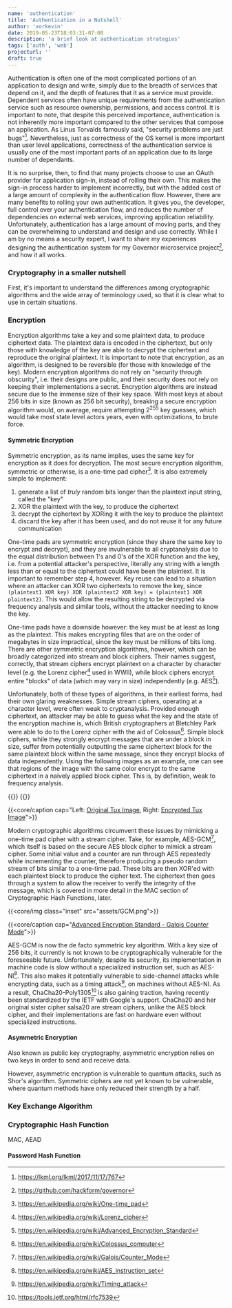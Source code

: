 ```yaml
---
name: 'authentication'
title: 'Authentication in a Nutshell'
author: 'xorkevin'
date: 2019-05-23T18:03:31-07:00
description: 'a brief look at authentication strategies'
tags: ['auth', 'web']
projecturl: ''
draft: true
---
```


Authentication is often one of the most complicated portions of an application
to design and write, simply due to the breadth of services that depend on it,
and the depth of features that it as a service must provide. Dependent services
often have unique requirements from the authentication service such as resource
ownership, permissions, and access control. It is important to note, that
despite this perceived importance, authentication is not inherently more
important compared to the other services that compose an application. As Linus
Torvalds famously said, "security problems are just bugs"[^torvalds:bugs].
Nevertheless, just as correctness of the OS kernel is more important than user
level applications, correctness of the authentication service is usually one of
the most important parts of an application due to its large number of
dependants.

[^torvalds:bugs]: https://lkml.org/lkml/2017/11/17/767

It is no surprise, then, to find that many projects choose to use an OAuth
provider for application sign-in, instead of rolling their own. This makes the
sign-in process harder to implement incorrectly, but with the added cost of a
large amount of complexity in the authentication flow. However, there are many
benefits to rolling your own authentication. It gives you, the developer, full
control over your authentication flow, and reduces the number of dependencies
on external web services, improving application reliability. Unfortunately,
authentication has a large amount of moving parts, and they can be overwhelming
to understand and design and use correctly. While I am by no means a security
expert, I want to share my experiences designing the authentication system for
my Governor microservice project[^xorkevin:governor], and how it all works.

[^xorkevin:governor]: https://github.com/hackform/governor

### Cryptography in a smaller nutshell

First, it's important to understand the differences among cryptographic
algorithms and the wide array of terminology used, so that it is clear what to
use in certain situations.

### Encryption

Encryption algorithms take a key and some plaintext data, to produce ciphertext
data. The plaintext data is encoded in the ciphertext, but only those with
knowledge of the key are able to decrypt the ciphertext and reproduce the
original plaintext. It is important to note that encryption, as an algorithm,
is designed to be reversible (for those with knowledge of the key). Modern
encryption algorithms do not rely on "security through obscurity", i.e. their
designs are public, and their security does not rely on keeping their
implementations a secret. Encryption algorithms are instead secure due to the
immense size of their key space. With most keys at about 256 bits in size
(known as 256 bit security), breaking a secure encryption algorithm would, on
average, require attempting 2<sup>255</sup> key guesses, which would take most
state level actors years, even with optimizations, to brute force.

#### Symmetric Encryption

Symmetric encryption, as its name implies, uses the same key for encryption as
it does for decryption. The most secure encryption algorithm, symmetric or
otherwise, is a one-time pad cipher[^cipher:otp]. It is also extremely simple
to implement:

1. generate a list of *truly* random bits longer than the plaintext input
   string, called the "key"
2. XOR the plaintext with the key, to produce the ciphertext
3. decrypt the ciphertext by XORing it with the key to produce the plaintext
4. discard the key after it has been used, and do not reuse it for any future
   communication

One-time pads are symmetric encryption (since they share the same key to
encrypt and decrypt), and they are invulnerable to all cryptanalysis due to the
equal distribution between 1's and 0's of the XOR function and the key, i.e.
from a potential attacker's perspective, literally any string with a length
less than or equal to the ciphertext could have been the plaintext. It is
important to remember step 4, however. Key reuse can lead to a situation where
an attacker can XOR two ciphertexts to remove the key, since `(plaintext1 XOR
key) XOR (plaintext2 XOR key) = (plaintext1 XOR plaintext2)`. This would allow
the resulting string to be decrypted via frequency analysis and similar tools,
without the attacker needing to know the key.

[^cipher:otp]: https://en.wikipedia.org/wiki/One-time_pad

One-time pads have a downside however: the key must be at least as long as the
plaintext. This makes encrypting files that are on the order of megabytes in
size impractical, since the key must be millions of bits long. There are other
symmetric encryption algorithms, however, which can be broadly categorized into
stream and block ciphers. Their names suggest, correctly, that stream ciphers
encrypt plaintext on a character by character level (e.g. the Lorenz
cipher[^cipher:lorenz] used in WWII), while block ciphers encrypt entire
"blocks" of data (which may vary in size) independently (e.g.
AES[^cipher:aes]).

[^cipher:lorenz]: https://en.wikipedia.org/wiki/Lorenz_cipher
[^cipher:aes]: https://en.wikipedia.org/wiki/Advanced_Encryption_Standard

Unfortunately, both of these types of algorithms, in their earliest forms, had
their own glaring weaknesses. Simple stream ciphers, operating at a character
level, were often weak to cryptanalysis. Provided enough ciphertext, an
attacker may be able to guess what the key and the state of the encryption
machine is, which British cryptographers at Bletchley Park were able to do to
the Lorenz cipher with the aid of Colossus[^colossus]. Simple block ciphers,
while they strongly encrypt messages that are under a block in size, suffer
from potentially outputting the same ciphertext block for the same plaintext
block within the same message, since they encrypt blocks of data independently.
Using the following images as an example, one can see that regions of the image
with the same color encrypt to the same ciphertext in a naively applied block
cipher. This is, by definition, weak to frequency analysis.

<div class="contentrow inset">
  {{<core/img src="assets/Tux.jpg">}}
  {{<core/img src="assets/Tux_ecb.jpg">}}
</div>

{{<core/caption cap="Left: [Original Tux Image](https://upload.wikimedia.org/wikipedia/commons/5/56/Tux.jpg), Right: [Encrypted Tux Image](https://upload.wikimedia.org/wikipedia/commons/f/f0/Tux_ecb.jpg)">}}

[^colossus]: https://en.wikipedia.org/wiki/Colossus_computer

Modern cryptographic algorithms circumvent these issues by mimicking a one-time
pad cipher with a stream cipher. Take, for example, AES-GCM[^cipher:aesgcm],
which itself is based on the secure AES block cipher to mimick a stream cipher.
Some initial value and a counter are run through AES repeatedly while
incrementing the counter, therefore producing a pseudo random stream of bits
similar to a one-time pad. These bits are then XOR'ed with each plaintext block
to produce the cipher text. The ciphertext then goes through a system to allow
the receiver to verify the integrity of the message, which is covered in more
detail in the MAC section of Cryptographic Hash Functions, later.

{{<core/img class="inset" src="assets/GCM.png">}}

{{<core/caption cap="[Advanced Encryption Standard - Galois Counter Mode](https://en.wikipedia.org/wiki/File:GCM-Galois_Counter_Mode_with_IV.svg)">}}

[^cipher:aesgcm]: https://en.wikipedia.org/wiki/Galois/Counter_Mode

AES-GCM is now the de facto symmetric key algorithm. With a key size of 256
bits, it currently is not known to be cryptographically vulnerable for the
foreseeable future. Unfortunately, despite its security, its implementation in
machine code is slow without a specialized instruction set, such as
AES-NI[^aes-ni]. This also makes it potentially vulnerable to side-channel
attacks while encrypting data, such as a timing attack[^timing-attack], on
machines without AES-NI. As a result, ChaCha20-Poly1305[^chacha20] is also
gaining traction, having recently been standardized by the IETF with Google's
support. ChaCha20 and her original sister cipher salsa20 are stream ciphers,
unlike the AES block cipher, and their implementations are fast on hardware
even without specialized instructions.

[^aes-ni]: https://en.wikipedia.org/wiki/AES_instruction_set
[^timing-attack]: https://en.wikipedia.org/wiki/Timing_attack
[^chacha20]: https://tools.ietf.org/html/rfc7539

#### Asymmetric Encryption

Also known as public key cryptography, asymmetric encryption relies on two keys
in order to send and receive data.

However, asymmetric encryption is vulnerable to quantum attacks, such as Shor's
algorithm. Symmetric ciphers are not yet known to be vulnerable, where quantum
methods have only reduced their strength by a half.

### Key Exchange Algorithm

### Cryptographic Hash Function

MAC, AEAD

#### Password Hash Function

